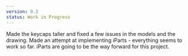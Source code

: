```yaml
---
version: 0.2
status: Work in Progress
---
```


Made the keycaps taller and fixed a few issues in the models and the drawing. Made an attempt at implementing iParts - everything seems to work so far. iParts are going to be the way forward for this project.